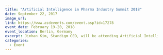 ```yaml
---
title: "Artificial Intelligence in Pharma Industry Summit 2018"
date: September 22, 2017
image_url: 
link: https://www.asdevents.com/event.asp?id=17278
event_date: February 19-20, 2018
event_location: Berlin, Germany
excerpt: Jinhan Kim, Standigm CEO, will be attending Artificial Intelligence in Pharma Industry Summit 2018.
categories:
  - Event
---
```




